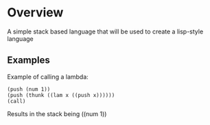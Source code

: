 # Overview

A simple stack based language that will be used to create a lisp-style language

## Examples

Example of calling a lambda:

```
(push (num 1))
(push (thunk ((lam x ((push x))))))
(call)
```

Results in the stack being ((num 1))

